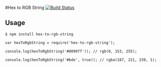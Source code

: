 #Hex to RGB String [![Build Status](https://travis-ci.org/GabiGrin/hex-to-rgb-string.svg)](https://travis-ci.org/GabiGrin/hex-to-rgb-string)

## Usage
`$ npm install hex-to-rgb-string`

```
var hexToRgbString = require('hex-to-rgb-string');

console.log(hexToRgbString('#0099ff')); // rgb(0, 153, 255);

console.log(hexToRgbString('#bde', true)); // rgba(187, 221, 239, 1);

```

